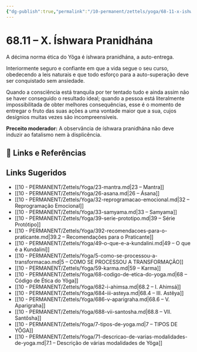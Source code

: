 ```yaml
---
{"dg-publish":true,"permalink":"/10-permanent/zettels/yoga/68-11-x-ishwara-pranidhana/","title":"68.11 – X. Íshwara Pranidhána","tags":["source/trato-yoga","type/concept"],"noteIcon":""}
---
```



# 68.11 – X. Íshwara Pranidhána

A décima norma ética do Yôga é íshwara pranidhána, a auto-entrega.

Interiormente seguro e confiante em que a vida segue o seu curso, obedecendo a leis naturais e que todo esforço para a auto-superação deve ser conquistado sem ansiedade.

Quando a consciência está tranquila por ter tentado tudo e ainda assim não se haver conseguido o resultado ideal; quando a pessoa está literalmente impossibilitada de obter melhores consequências, esse é o momento de entregar o fruto das suas ações a uma vontade maior que a sua, cujos desígnios muitas vezes são incompreensíveis.

**Preceito moderador:** A observância de íshwara pranidhána não deve induzir ao fatalismo nem à displicência.

## 🔗 Links e Referências

## Links Sugeridos

- [[10 - PERMANENT/Zettels/Yoga/23-mantra.md\|23 – Mantra]]
- [[10 - PERMANENT/Zettels/Yoga/26-asana.md\|26 – Ásana]]
- [[10 - PERMANENT/Zettels/Yoga/32-reprogramacao-emocional.md\|32 – Reprogramação Emocional]]
- [[10 - PERMANENT/Zettels/Yoga/33-samyama.md\|33 – Samyama]]
- [[10 - PERMANENT/Zettels/Yoga/39-serie-prototipo.md\|39 – Série Protótipo]]
- [[10 - PERMANENT/Zettels/Yoga/392-recomendacoes-para-o-praticante.md\|39.2 – Recomendações para o Praticante]]
- [[10 - PERMANENT/Zettels/Yoga/49-o-que-e-a-kundalini.md\|49 – O que é a Kundaliní]]
- [[10 - PERMANENT/Zettels/Yoga/5-como-se-processou-a-transformacao.md\|5 – COMO SE PROCESSOU A TRANSFORMAÇÃO]]
- [[10 - PERMANENT/Zettels/Yoga/59-karma.md\|59 – Karma]]
- [[10 - PERMANENT/Zettels/Yoga/68-codigo-de-etica-do-yoga.md\|68 – Código de Ética do Yôga]]
- [[10 - PERMANENT/Zettels/Yoga/682-i-ahimsa.md\|68.2 – I. Ahimsá]]
- [[10 - PERMANENT/Zettels/Yoga/684-iii-asteya.md\|68.4 – III. Astêya]]
- [[10 - PERMANENT/Zettels/Yoga/686-v-aparigraha.md\|68.6 – V. Aparigraha]]
- [[10 - PERMANENT/Zettels/Yoga/688-vii-santosha.md\|68.8 – VII. Santôsha]]
- [[10 - PERMANENT/Zettels/Yoga/7-tipos-de-yoga.md\|7 – TIPOS DE YÔGA]]
- [[10 - PERMANENT/Zettels/Yoga/71-descricao-de-varias-modalidades-de-yoga.md\|7.1 – Descrição de várias modalidades de Yôga]]